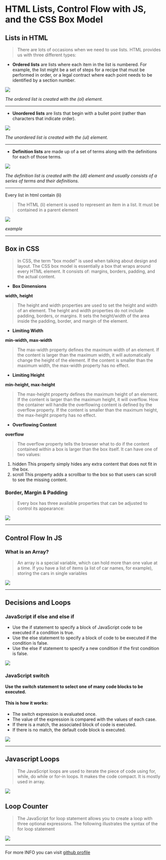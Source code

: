 # HTML Lists, Control Flow with JS, and the CSS Box Model
## Lists in HTML
> There are lots of occasions when we
need to use lists. HTML provides us with
three different types:

- **Ordered lists** are lists where each item in the list is
numbered. For example, the list might be a set of steps for
a recipe that must be performed in order, or a legal contract
where each point needs to be identified by a section
number.

![](https://www.programming9.com/images/orderedlist_programming9.png)

_The ordered list is created with
the (ol) element._

<hr>

-  **Unordered lists** are lists that begin with a bullet point (rather than characters that indicate order).

![](https://www.programming9.com/images/ul_programming9.png)

_The unordered list is created
with the (ul) element._

<hr>


- **Definition lists** are made up of a set of terms along with the
definitions for each of those terms.

![](https://www.programming9.com/images/orderedlist_programming9.png)

_The definition list is created with
the (dl) element and usually
consists of a series of terms and
their definitions._

<hr>
Every list in html contain (li) 

> The HTML (li) element is used to represent an item in a list. It must be contained in a parent element

![](https://i.stack.imgur.com/e96No.png)

_example_

<hr>

## Box in CSS
> In CSS, the term "box model" is used when talking about design and layout.
The CSS box model is essentially a box that wraps around every HTML element. It consists of: margins, borders, padding, and the actual content.

- **Box Dimensions**

**width, height**
> The height and width properties are used to set the height and width of an element.
The height and width properties do not include padding, borders, or margins. It sets the height/width of the area inside the padding, border, and margin of the element.


- **Limiting Width**

**min-width, max-width**
> The max-width property defines the maximum width of an element.
If the content is larger than the maximum width, it will automatically change the height of the element.
If the content is smaller than the maximum width, the max-width property has no effect.

- **Limiting Height**

**min-height, max-height**
> The max-height property defines the maximum height of an element.
If the content is larger than the maximum height, it will overflow. How the container will handle the overflowing content is defined by the overflow property.
If the content is smaller than the maximum height, the max-height property has no effect.

- **Overflowing Content**

**overflow**
> The overflow property tells the
browser what to do if the content
contained within a box is larger
than the box itself. It can have
one of two values:
1. hidden
This property simply hides any
extra content that does not fit in
the box.
2. scroll
This property adds a scrollbar to
the box so that users can scroll
to see the missing content.

### Border, Margin & Padding
> Every box has three available properties that
can be adjusted to control its appearance:

![](https://s3.amazonaws.com/cdn.freshdesk.com/data/helpdesk/attachments/production/35092531323/original/jCCU5Zuh4nvioMmOGW0UEilxM-svalVSNg.png?1597594199)

<hr>

## Control Flow In JS
### What is an Array?
> An array is a special variable, which can hold more than one value at a time.
If you have a list of items (a list of car names, for example), storing the cars in single variables

![](https://cdn.educba.com/academy/wp-content/uploads/2019/09/Arrays-in-JavaScript.png)

<hr>

## Decisions and Loops
### JavaScript if else and else if
- Use the if statement to specify a block of JavaScript code to be executed if a condition is true.
- Use the else statement to specify a block of code to be executed if the condition is false.
- Use the else if statement to specify a new condition if the first condition is false.

![](https://cdn.programiz.com/sites/tutorial2program/files/js-if-else-statement.png)

### JavaScript switch
**Use the switch statement to select one of many code blocks to be executed.**

#### This is how it works:

- The switch expression is evaluated once.
- The value of the expression is compared with the values of each case.
- If there is a match, the associated block of code is executed.
- If there is no match, the default code block is executed.

![](https://cdn.programiz.com/sites/tutorial2program/files/javascript-switch-statement.png)

<hr>

## Javascript Loops
> The JavaScript loops are used to iterate the piece of code using for, while, do while or for-in loops. It makes the code compact. It is mostly used in array.

![](https://www.tutsmake.com/wp-content/uploads/2020/05/Loops-In-JavaScript.jpeg)

## Loop Counter
> The JavaScript for loop statement allows you to create a loop with three optional expressions. The following illustrates the syntax of the for loop statement

![](https://cdn.educba.com/academy/wp-content/uploads/2020/03/nested-loop-in-javascript.jpg)

<hr>

For more INFO you can visit [github profile](https://github.com/sultan-elayan)